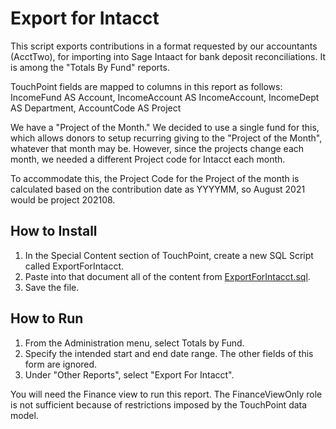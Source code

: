 # Export for Intacct

This script exports contributions in a format requested by our accountants (AcctTwo), for importing into Sage Intaact for 
bank deposit reconciliations.  It is among the "Totals By Fund" reports. 

TouchPoint fields are mapped to columns in this report as follows: 
    IncomeFund AS Account,
    IncomeAccount AS IncomeAccount,
    IncomeDept AS Department,
    AccountCode AS Project

We have a "Project of the Month." We decided to use a single fund for this, which allows donors to setup recurring giving to
the "Project of the Month", whatever that month may be. However, since the projects change each month, we needed a different
Project code for Intacct each month. 

To accommodate this, the Project Code for the Project of the month is calculated based on the contribution date as YYYYMM, so
August 2021 would be project 202108.

## How to Install

1. In the Special Content section of TouchPoint, create a new SQL Script called ExportForIntacct.  
1. Paste into that document all of the content from [ExportForIntacct.sql](ExportForIntacct.sql).  
1. Save the file.


## How to Run
1. From the Administration menu, select Totals by Fund.
1. Specify the intended start and end date range.  The other fields of this form are ignored.
1. Under "Other Reports", select "Export For Intacct". 

You will need the Finance view to run this report.  The FinanceViewOnly role is not sufficient because of restrictions imposed
by the TouchPoint data model.
